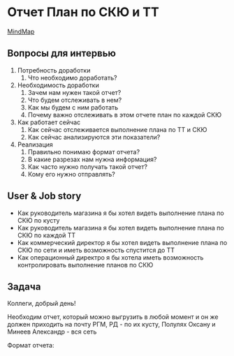 # Отчет План по СКЮ и ТТ

[MindMap](https://app.holst.so/board/7f367085-1f1c-442b-959b-fa03e0af974e)

## Вопросы для интервью

1. Потребность доработки
   1. Что необходимо доработать?
2. Необходимость доработки
   1. Зачем нам нужен такой отчет?
   2. Что будем отслеживать в нем?
   3. Как мы будем с ним работать
   4. Почему важно отслеживать в этом отчете план по каждой СКЮ
3. Как работает сейчас
   1. Как сейчас отслеживается выполнение плана по ТТ и СКЮ
   2. Как сейчас анализируются эти показатели?
4. Реализация
   1. Правильно понимаю формат отчета?
   2. В какие разрезах нам нужна информация?
   3. Как часто нужно получать такой отчет?
   4. Кому его нужно отправлять?


## User & Job story

* Как руководитель магазина я бы хотел видеть выполнение плана по СКЮ по кусту
* Как руководитель магазина я бы хотел видеть выполнение плана по СКЮ по каждой ТТ
* Как коммерческий директор я бы хотел видеть выполнение плана по СКЮ по сети и
  иметь возможность спустится до ТТ
* Как операционный директро я бы хотела иметь возможность контролировать выполнение
   планов по СКЮ


## Задача
Коллеги, добрый день!

Необходим отчет, который можно выгрузить в любой момент и он же должен приходить
на почту РГМ, РД - по их кусту, Полулях Оксану и Минеев Александр - вся сеть

Формат отчета:

